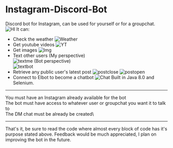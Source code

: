 # Instagram-Discord-Bot
Discord bot for Instagram, can be used for yourself or for a groupchat.\
![HI](https://github.com/Dhirru12/Instagram-Discord-Bot/blob/master/images/!hello.PNG?raw=true)
It can:
- Check the weather
![Weather](https://github.com/Dhirru12/Instagram-Discord-Bot/blob/master/images/!weather.PNG?raw=true)
- Get youtube videos
![YT](https://github.com/Dhirru12/Instagram-Discord-Bot/blob/master/images/!yt.PNG?raw=true)
- Get images
![Img](https://github.com/Dhirru12/Instagram-Discord-Bot/blob/master/images/!img.PNG?raw=true)
- Text other users
(My perspective)\
![textme](https://github.com/Dhirru12/Instagram-Discord-Bot/blob/master/images/!text-myside.PNG?raw=true)
(Bot perspective)\
![textbot](https://github.com/Dhirru12/Instagram-Discord-Bot/blob/master/images/!text-botside.PNG?raw=true)
- Retrieve any public user's latest post
![postclose](https://github.com/Dhirru12/Instagram-Discord-Bot/blob/master/images/!post.PNG?raw=true)
![postopen](https://github.com/Dhirru12/Instagram-Discord-Bot/blob/master/images/!postopen.PNG?raw=true)
- Connect to Elbot to become a chatbot
![Chat](https://github.com/Dhirru12/Instagram-Discord-Bot/blob/master/images/!chat.PNG?raw=true)
Built in Java 8.0 and Selenium.

***********************************************************
You must have an Instagram already available for the bot\
The bot must have access to whatever user or groupchat you want it to talk to\
The DM chat must be already be created\
***********************************************************

That's it, be sure to read the code where almost every block of code
has it's purpose stated above. Feedback would be much appreciated,
I plan on improving the bot in the future.

